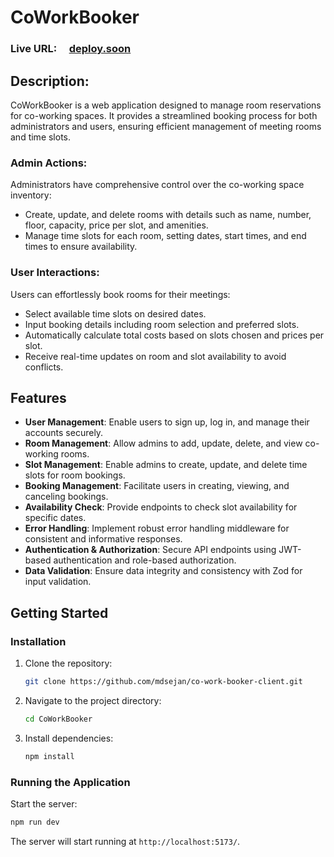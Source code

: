 # CoWorkBooker

### Live URL: &nbsp; &nbsp; [deploy.soon](https://#/)

## Description:

CoWorkBooker is a web application designed to manage room reservations for co-working spaces. It provides a streamlined booking process for both administrators and users, ensuring efficient management of meeting rooms and time slots.

### Admin Actions:

Administrators have comprehensive control over the co-working space inventory:

- Create, update, and delete rooms with details such as name, number, floor, capacity, price per slot, and amenities.
- Manage time slots for each room, setting dates, start times, and end times to ensure availability.

### User Interactions:

Users can effortlessly book rooms for their meetings:

- Select available time slots on desired dates.
- Input booking details including room selection and preferred slots.
- Automatically calculate total costs based on slots chosen and prices per slot.
- Receive real-time updates on room and slot availability to avoid conflicts.

## Features

- **User Management**: Enable users to sign up, log in, and manage their accounts securely.
- **Room Management**: Allow admins to add, update, delete, and view co-working rooms.
- **Slot Management**: Enable admins to create, update, and delete time slots for room bookings.
- **Booking Management**: Facilitate users in creating, viewing, and canceling bookings.
- **Availability Check**: Provide endpoints to check slot availability for specific dates.
- **Error Handling**: Implement robust error handling middleware for consistent and informative responses.
- **Authentication & Authorization**: Secure API endpoints using JWT-based authentication and role-based authorization.
- **Data Validation**: Ensure data integrity and consistency with Zod for input validation.

## Getting Started

### Installation

1. Clone the repository:

   ```bash
   git clone https://github.com/mdsejan/co-work-booker-client.git
   ```

2. Navigate to the project directory:

   ```bash
   cd CoWorkBooker
   ```

3. Install dependencies:

   ```bash
   npm install
   ```

### Running the Application

Start the server:

```bash
npm run dev
```

The server will start running at `http://localhost:5173/`.
